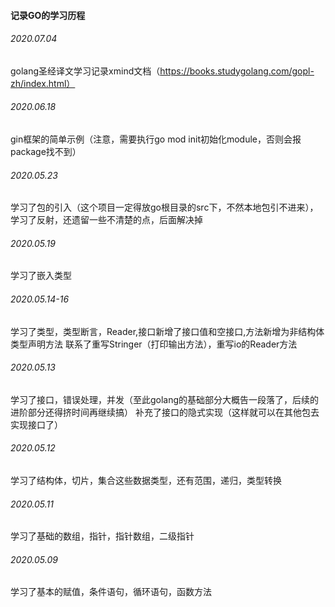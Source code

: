 #### 记录GO的学习历程

###### 2020.07.04

golang圣经译文学习记录xmind文档（https://books.studygolang.com/gopl-zh/index.html）

###### 2020.06.18

gin框架的简单示例（注意，需要执行go mod init初始化module，否则会报package找不到）

###### 2020.05.23

学习了包的引入（这个项目一定得放go根目录的src下，不然本地包引不进来），学习了反射，还遗留一些不清楚的点，后面解决掉

###### 2020.05.19

学习了嵌入类型

###### 2020.05.14-16

学习了类型，类型断言，Reader,接口新增了接口值和空接口,方法新增为非结构体类型声明方法
联系了重写Stringer（打印输出方法），重写io的Reader方法

###### 2020.05.13

学习了接口，错误处理，并发（至此golang的基础部分大概告一段落了，后续的进阶部分还得挤时间再继续搞）
补充了接口的隐式实现（这样就可以在其他包去实现接口了）

###### 2020.05.12

学习了结构体，切片，集合这些数据类型，还有范围，递归，类型转换

###### 2020.05.11

学习了基础的数组，指针，指针数组，二级指针

###### 2020.05.09

学习了基本的赋值，条件语句，循环语句，函数方法
